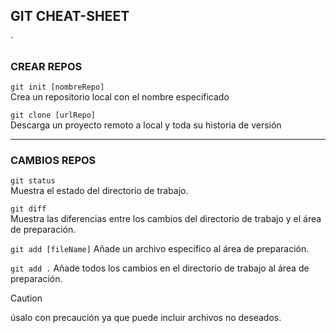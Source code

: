 ## GIT CHEAT-SHEET
´

### CREAR REPOS

`git init [nombreRepo]`  
Crea un repositorio local con el nombre especificado

`git clone [urlRepo]`  
Descarga un proyecto remoto a local y toda su historia de versión
 
---

### CAMBIOS REPOS

`git status`  
Muestra el estado del directorio de trabajo.

`git diff`  
Muestra las diferencias entre los cambios del directorio de trabajo y el área de preparación. 

`git add [fileName]`
Añade un archivo específico al área de preparación.

`git add .`
Añade todos los cambios en el directorio de trabajo al área de preparación.
> [!CAUTION]
> úsalo con precaución ya que puede incluir archivos no deseados.
